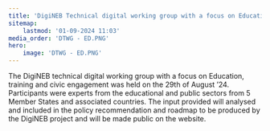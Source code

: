 ```yaml
---
title: 'DigiNEB Technical digital working group with a focus on Education, Training and Civic Engagement'
sitemap:
    lastmod: '01-09-2024 11:03'
media_order: 'DTWG - ED.PNG'
hero:
    image: 'DTWG - ED.PNG'
---
```


The DigiNEB technical digital working group with a focus on Education, training and civic engagement was held on the 29th of August ’24. Participants were  experts from the educational and public sectors from 5 Member States and associated countries. The input provided will analysed and included in the policy recommendation and roadmap to be produced by the DigiNEB project and will be made public on the website. 
